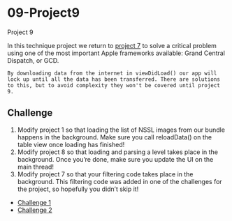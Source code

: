 # 09-Project9
Project 9

In this technique project we return to [project 7](https://github.com/plr-100daysOfSwift/07-Project7/tree/day-39) to solve a critical problem using one of the most important Apple frameworks available: Grand Central Dispatch, or GCD.

    By downloading data from the internet in viewDidLoad() our app will lock up until all the data has been transferred. There are solutions to this, but to avoid complexity they won't be covered until project 9.

## Challenge

1. Modify project 1 so that loading the list of NSSL images from our bundle happens in the background. Make sure you call reloadData() on the table view once loading has finished!
2. Modify project 8 so that loading and parsing a level takes place in the background. Once you’re done, make sure you update the UI on the main thread!
3. Modify project 7 so that your filtering code takes place in the background. This filtering code was added in one of the challenges for the project, so hopefully you didn’t skip it!

* [Challenge 1](https://github.com/plr-100daysOfSwift/01-StormViewer/tree/challenge-9-1)
* [Challenge 2](https://github.com/plr-100daysOfSwift/08-Project8/tree/challenge-9-2)

